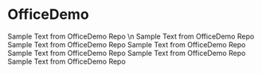 # OfficeDemo

Sample Text from OfficeDemo Repo \n
Sample Text from OfficeDemo Repo
Sample Text from OfficeDemo Repo
Sample Text from OfficeDemo Repo
Sample Text from OfficeDemo Repo
Sample Text from OfficeDemo Repo
Sample Text from OfficeDemo Repo
